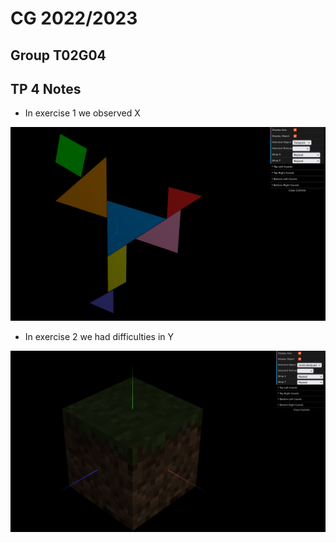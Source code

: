 # CG 2022/2023

## Group T02G04

## TP 4 Notes

- In exercise 1 we observed X

![Screenshot 1](screenshots/cg-t02g04-tp4-1.png)

- In exercise 2 we had difficulties in Y

![Screenshot 2](screenshots/cg-t02g04-tp4-2.png)

